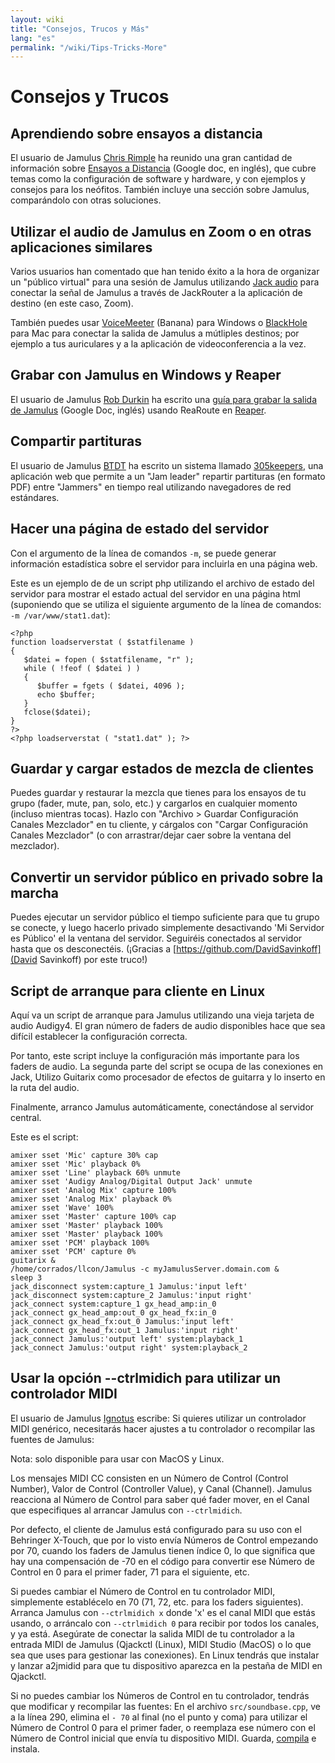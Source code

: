 ```yaml
---
layout: wiki
title: "Consejos, Trucos y Más"
lang: "es"
permalink: "/wiki/Tips-Tricks-More"
---
```


# <g1>Consejos y Trucos</g1>

## Aprendiendo sobre ensayos a distancia

El usuario de Jamulus [Chris Rimple](https://sourceforge.net/u/chrisrimple/profile/) ha reunido una gran cantidad de información sobre [Ensayos a Distancia](https://docs.google.com/document/d/1smcvsxdaaViPQvGMQHmah_6BQeqowhmGSFMHfnlY2FI/) (Google doc, en inglés), que cubre temas como la configuración de software y hardware, y con ejemplos y consejos para los neófitos. También incluye una sección sobre Jamulus, comparándolo con otras soluciones.



## Utilizar el audio de Jamulus en Zoom o en otras aplicaciones similares

Varios usuarios han comentado que han tenido éxito a la hora de organizar un "público virtual" para una sesión de Jamulus utilizando [Jack audio](https://jackaudio.org) para conectar la señal de Jamulus a través de JackRouter a la aplicación de destino (en este caso, Zoom).

También puedes usar [VoiceMeeter](https://www.vb-audio.com/Voicemeeter/banana.htm) (Banana) para Windows o [BlackHole](https://github.com/ExistentialAudio/BlackHole) para Mac para conectar la salida de Jamulus a mútliples destinos; por ejemplo a tus auriculares y a la aplicación de videoconferencia a la vez.


## Grabar con Jamulus en Windows y Reaper

El usuario de Jamulus [Rob Durkin](https://sourceforge.net/u/bentwrench/profile/) ha escrito una [guía para grabar la salida de Jamulus](https://docs.google.com/document/d/1tENfNKTWHasuTg33OdLLEo4-OOhWJolOo42ffSARxhY/edit) (Google Doc, inglés) usando ReaRoute en [Reaper](https://www.reaper.fm/).


## Compartir partituras

El usuario de Jamulus [BTDT](https://sourceforge.net/u/btdt/profile/) ha escrito un sistema llamado [305keepers](https://github.com/keepers305/Song-Sheet-Sharing-Web-Pages), una aplicación web que permite a un "Jam leader" repartir partituras (en formato PDF) entre "Jammers" en tiempo real utilizando navegadores de red estándares.

## Hacer una página de estado del servidor

Con el argumento de la línea de comandos `-m`, se puede generar información estadística sobre el servidor para incluirla en una página web.

Este es un ejemplo de de un script php utilizando el archivo de estado del servidor para mostrar el estado actual del servidor en una página html (suponiendo que se utiliza el siguiente argumento de la línea de comandos: `-m /var/www/stat1.dat`):

~~~
<?php
function loadserverstat ( $statfilename )
{
   $datei = fopen ( $statfilename, "r" );
   while ( !feof ( $datei ) )
   {
	  $buffer = fgets ( $datei, 4096 );
	  echo $buffer;
   }
   fclose($datei);
}
?>
<?php loadserverstat ( "stat1.dat" ); ?>
~~~

## Guardar y cargar estados de mezcla de clientes

Puedes guardar y restaurar la mezcla que tienes para los ensayos de tu grupo (fader, mute, pan, solo, etc.) y cargarlos en cualquier momento (incluso mientras tocas). Hazlo con "Archivo > Guardar Configuración Canales Mezclador" en tu cliente, y cárgalos con "Cargar Configuración Canales Mezclador" (o con arrastrar/dejar caer sobre la ventana del mezclador).

## Convertir un servidor público en privado sobre la marcha

Puedes ejecutar un servidor público el tiempo suficiente para que tu grupo se conecte, y luego hacerlo privado simplemente desactivando 'Mi Servidor es Público' el la ventana del servidor. Seguiréis conectados al servidor hasta que os desconectéis. (¡Gracias a [https://github.com/DavidSavinkoff](David Savinkoff) por este truco!)

## Script de arranque para cliente en Linux

Aquí va un script de arranque para Jamulus utilizando una vieja tarjeta de audio Audigy4. El gran número de faders de audio disponibles hace que sea difícil establecer la configuración correcta.

Por tanto, este script incluye la configuración más importante para los faders de audio. La segunda parte del script se ocupa de las conexiones en Jack, Utilizo Guitarix como procesador de efectos de guitarra y lo inserto en la ruta del audio.

Finalmente, arranco Jamulus automáticamente, conectándose al servidor central.

Este es el script:

~~~
amixer sset 'Mic' capture 30% cap
amixer sset 'Mic' playback 0%
amixer sset 'Line' playback 60% unmute
amixer sset 'Audigy Analog/Digital Output Jack' unmute
amixer sset 'Analog Mix' capture 100%
amixer sset 'Analog Mix' playback 0%
amixer sset 'Wave' 100%
amixer sset 'Master' capture 100% cap
amixer sset 'Master' playback 100%
amixer sset 'Master' playback 100%
amixer sset 'PCM' playback 100%
amixer sset 'PCM' capture 0%
guitarix &
/home/corrados/llcon/Jamulus -c myJamulusServer.domain.com &
sleep 3
jack_disconnect system:capture_1 Jamulus:'input left'
jack_disconnect system:capture_2 Jamulus:'input right'
jack_connect system:capture_1 gx_head_amp:in_0
jack_connect gx_head_amp:out_0 gx_head_fx:in_0
jack_connect gx_head_fx:out_0 Jamulus:'input left'
jack_connect gx_head_fx:out_1 Jamulus:'input right'
jack_connect Jamulus:'output left' system:playback_1
jack_connect Jamulus:'output right' system:playback_2
~~~



## Usar la opción --ctrlmidich para utilizar un controlador MIDI

El usuario de Jamulus [Ignotus](https://sourceforge.net/u/jammerman/profile/) escribe: Si quieres utilizar un controlador MIDI genérico, necesitarás hacer ajustes a tu controlador o recompilar las fuentes de Jamulus:

Nota: solo disponible para usar con MacOS y Linux.

Los mensajes MIDI CC consisten en un Número de Control (Control Number), Valor de Control (Controller Value), y Canal (Channel). Jamulus reacciona al Número de Control para saber qué fader mover, en el Canal que especifiques al arrancar Jamulus con `--ctrlmidich`.

Por defecto, el cliente de Jamulus está configurado para su uso con el Behringer X-Touch, que por lo visto envía Números de Control empezando por 70, cuando los faders de Jamulus tienen índice 0, lo que significa que hay una compensación de -70 en el código para convertir ese Número de Control en 0 para el primer fader, 71 para el siguiente, etc.

Si puedes cambiar el Número de Control en tu controlador MIDI, simplemente establécelo en 70 (71, 72, etc. para los faders siguientes). Arranca Jamulus con `--ctrlmidich x` donde 'x' es el canal MIDI que estás usando, o arráncalo con `--ctrlmidich 0` para recibir por todos los canales, y ya está. Asegúrate de conectar la salida MIDI de tu controlador a la entrada MIDI de Jamulus (Qjackctl (Linux), MIDI Studio (MacOS) o lo que sea que uses para gestionar las conexiones). En Linux tendrás que instalar y lanzar a2jmidid para que tu dispositivo aparezca en la pestaña de MIDI en Qjackctl.

Si no puedes cambiar los Números de Control en tu controlador, tendrás que modificar y recompilar las fuentes:
En el archivo `src/soundbase.cpp`, ve a la línea 290, elimina el `- 70` al final (no el punto y coma) para utilizar el Número de Control 0 para el primer fader, o reemplaza ese número con el Número de Control inicial que envía tu dispositivo MIDI. Guarda, [compila](Compiling) e instala.
